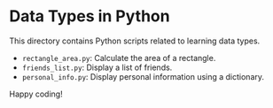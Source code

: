 # Data Types in Python

This directory contains Python scripts related to learning data types.

- `rectangle_area.py`: Calculate the area of a rectangle.
- `friends_list.py`: Display a list of friends.
- `personal_info.py`: Display personal information using a dictionary.

Happy coding!

